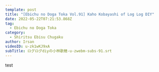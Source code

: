 ```yaml
---
template: post
title: "[Ebichu no Doga Toka Vol.91] Kaho Kobayashi of Log Log DIY"
date: 2022-05-22T07:21:53.868Z
tag:
  - Ebichu no Doga Toka
category:
  - Shiritsu Ebisu Chugaku
author: Irsan
videoID: u-zk1wKJ9xA
subTitle: ログログdiyの小林歌穂-u-zwebm-subs-91.srt
---
```

test